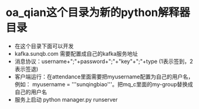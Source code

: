 # oa_qian这个目录为新的python解释器目录
- 在这个目录下面可以开发
- kafka.sunqb.com 需要配置成自己的kafka服务地址
- 消息协议：username+";"+password+";"+"key"+";"+type (1表示签到，2表示签退)
- 客户端运行：在attendance里面需要把myusername配置为自己的用户名，例如： myusername = '''sunqingbiao'''。把mq_c里面的my-group替换成自己的用户名
- 服务上启动 python manager.py runserver